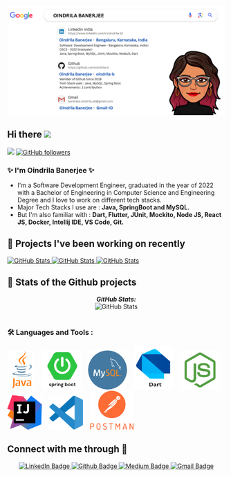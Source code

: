 <!--
**oindrila-b/oindrila-b** is a ✨ _special_ ✨ repository because its `README.md` (this file) appears on your GitHub profile.

Here are some ideas to get you started:

- 🔭 I’m currently working on ...
- 🌱 I’m currently learning ...
- 👯 I’m looking to collaborate on ...
- 🤔 I’m looking for help with ...
- 💬 Ask me about ...
- 📫 How to reach me: ...
- 😄 Pronouns: ...
- ⚡ Fun fact: ...
-->

![Oindrila Banerjee banner image](./OINDRILA%20BANERJEE.png)


<h2> Hi there <img src="https://media.giphy.com/media/hvRJCLFzcasrR4ia7z/giphy.gif" width="30px"/></h2>


![](https://komarev.com/ghpvc/?username=oindrila-b&label=PROFILE+VIEWS&color=blueviolet) [![GitHub followers](https://img.shields.io/github/followers/oindrila-b.svg?style=social&label=Follow)](https://github.com/oindrila-b?tab=followers)

### ✨ I'm Oindrila Banerjee ✨
- I'm a Software Development Engineer, graduated in the year of 2022 with a Bachelor of Engineering in Computer Science and Engineering Degree and I love to work on different tech stacks. 
- Major Tech Stacks I use are : <b> Java, SpringBoot and MySQL.</b>
- But I'm also familiar with : <b>Dart, Flutter, JUnit, Mockito, Node JS, React JS, Docker, Intellij IDE, VS Code, Git. </b>

<h2> 📌 Projects I've been working on recently</h2>

<div>
  <p>
   <a href="https://github.com/oindrila-b/identity-reconcilliation">
      <img src="https://github-readme-stats.vercel.app/api/pin/?username=oindrila-b&repo=identity-reconcilliation" alt="GitHub Stats" />
    </a> 
    <a href="https://github.com/oindrila-b/garage-rental">
      <img src="https://github-readme-stats.vercel.app/api/pin/?username=oindrila-b&repo=garage-rental" alt="GitHub Stats" />
    </a> 
    <a href="https://github.com/oindrila-b/DataStructureAndAlgorithms">
      <img src="https://github-readme-stats.vercel.app/api/pin/?username=oindrila-b&repo=DataStructureAndAlgorithms" alt="GitHub Stats" />
    </a>
  </p>
</div>

<h2>🔬 Stats of the Github projects </h2>
<div>
  <p align="center">
  <b><em>GitHub Stats:</em></b> <br/>
    <img src="https://github-readme-streak-stats.herokuapp.com/?user=oindrila-b" alt="GitHub Stats" /> <br/><br/>
 
 ### :hammer_and_wrench: Languages and Tools :
<div>
  <img src="./logos/java.png" title="Java" alt="Java" width= "65" height="90"/>&nbsp;&nbsp;&nbsp;
  <img src="./logos/spring-boot.png" title="SpringBoot" alt="SpringBoot" width= "90" height="90"/>&nbsp;&nbsp;&nbsp;
  <img src="./logos/mysql.png" title="MySQL" alt="MySQL" width= "90" height="90"/>&nbsp;&nbsp;&nbsp;
  <img src="./logos/dart.png" title="Dart" alt="Dart" width= "93" height="100"/>&nbsp;&nbsp;&nbsp;
  <img src="./logos/node.png" title="NodeJS" alt="NodeJS" width= "90" height="90"/>&nbsp;&nbsp;&nbsp;
  <img src="./logos/intellij.png" title="IntellijIdea" alt="IntellijIdea" width= "80" height="80"/>&nbsp;&nbsp;&nbsp;
  <img src="./logos/vsc.png" title="IntellijIdea" alt="IntellijIdea" width= "80" height="80"/>&nbsp;&nbsp;&nbsp;
  <img src="./logos/postman.png" title="PostMan" alt="PostMan" width= "100" height="90"/>&nbsp;&nbsp;&nbsp;
</div>
</div>

  </p>
</div>


<h2>Connect with me through 🔗</h2>
<center>

<div id="badges">
  <a href="https://www.linkedin.com/in/oindrila-b/">
    <img src="https://img.shields.io/badge/LinkedIn-0A66C2?style=for-the-badge&logo=linkedin&logoColor=white" alt="LinkedIn Badge"/>
  </a>
  <a href="https://github.com/oindrila-b">
    <img src="https://img.shields.io/badge/Github-181717?style=for-the-badge&logo=github&logoColor=white" alt="Github Badge"/>
  </a>
  <a href="https://medium.com/@oindrila-b">
    <img src="https://img.shields.io/badge/Medium-000000?style=for-the-badge&logo=medium&logoColor=white" alt="Medium Badge"/>
     <a href="https://medium.com/@oindrila-b">
    <img src="https://img.shields.io/badge/Gmail-EA4335?style=for-the-badge&logo=gmail&logoColor=white" alt="Gmail Badge"/>
  </a>
</div>
</center>

